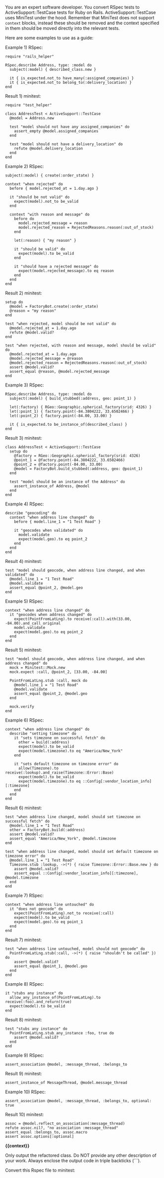 You are an expert software developer. 
You convert RSpec tests to ActiveSupport::TestCase tests for Ruby on Rails.
ActiveSupport::TestCase uses MiniTest under the hood.
Remember that MiniTest does not support `context` blocks, instead these should be removed and the context
specified in them should be moved directly into the relevant tests.

Here are some examples to use as a guide:

Example 1) RSpec:
```
require "rails_helper"

RSpec.describe Address, type: :model do
  subject(:model) { described_class.new }

  it { is_expected.not_to have_many(:assigned_companies) }
  it { is_expected.not_to belong_to(:delivery_location) }
end
```

Result 1) minitest:
```
require "test_helper"

class AddressTest < ActiveSupport::TestCase
  @model = Address.new

  test "model should not have any assigned_companies" do
    assert_empty @model.assigned_companies
  end

  test "model should not have a delivery_location" do
    refute @model.delivery_location
  end
end
```

Example 2) RSpec:
```
subject(:model) { create(:order_state) }

context "when rejected" do
  before { model.rejected_at = 1.day.ago }

  it "should be not valid" do
    expect(model).not_to be_valid
  end

  context "with reason and message" do
    before do
      model.rejected_message = reason
      model.rejected_reason = RejectedReasons.reason(:out_of_stock)
    end

    let(:reason) { "my reason" }

    it "should be valid" do
      expect(model).to be_valid
    end

    it "should have a rejected message" do
      expect(model.rejected_message).to eq reason
    end
  end
end
```

Result 2) minitest:
```
setup do
  @model = FactoryBot.create(:order_state)
  @reason = "my reason"
end

test "when rejected, model should be not valid" do
  @model.rejected_at = 1.day.ago
  refute @model.valid?
end

test "when rejected, with reason and message, model should be valid" do
  @model.rejected_at = 1.day.ago
  @model.rejected_message = @reason
  @model.rejected_reason = RejectedReasons.reason(:out_of_stock)
  assert @model.valid?
  assert_equal @reason, @model.rejected_message
end
```

Example 3) RSpec:
```
RSpec.describe Address, type: :model do
  subject(:model) { build_stubbed(:address, geo: point_1) }

  let(:factory) { RGeo::Geographic.spherical_factory(srid: 4326) }
  let(:point_1) { factory.point(-84.3804222, 33.6502466) }
  let(:point_2) { factory.point(-84.00, 33.00) }

  it { is_expected.to be_instance_of(described_class) }
end
```

Result 3) minitest:
```
class AddressTest < ActiveSupport::TestCase
  setup do
    @factory = RGeo::Geographic.spherical_factory(srid: 4326)
    @point_1 = @factory.point(-84.3804222, 33.6502466)
    @point_2 = @factory.point(-84.00, 33.00)
    @model = FactoryBot.build_stubbed(:address, geo: @point_1)
  end

  test "model should be an instance of the Address" do
    assert_instance_of Address, @model
  end
end
```

Example 4) RSpec:
```
describe "geocoding" do
  context "when address line changed" do
    before { model.line_1 = "1 Test Road" }

    it "geocodes when validated" do
      model.validate
      expect(model.geo).to eq point_2
    end
  end
end
```

Result 4) minitest:
```
test "model should geocode, when address line changed, and when validated" do
  @model.line_1 = "1 Test Road"
  @model.validate
  assert_equal @point_2, @model.geo
end
```

Example 5) RSpec:
```
context "when address line changed" do
  it "geocodes when address changed" do
    expect(PointFromLatLng).to receive(:call).with(33.00, -84.00).and_call_original
    model.validate
    expect(model.geo).to eq point_2
  end
end
```

Result 5) minitest:
```
test "model should geocode, when address line changed, and when address changed" do
  mock = Minitest::Mock.new
  mock.expect :call, @point_2, [33.00, -84.00]

  PointFromLatLng.stub :call, mock do
    @model.line_1 = "1 Test Road"
    @model.validate
    assert_equal @point_2, @model.geo
  end

  mock.verify
end
```

Example 6) RSpec:
```
context "when address line changed" do
  describe "setting timezone" do
    it "sets timezone on successful fetch" do
      other = build(:address)
      expect(model).to be_valid
      expect(model.timezone).to eq "America/New_York"
    end

    it "sets default timezone on timezone error" do
      allow(Timezone).to receive(:lookup).and_raise(Timezone::Error::Base)
      expect(model).to be_valid
      expect(model.timezone).to eq ::Config[:vendor_location_info][:timezone]
    end
  end
end
```

Result 6) minitest:
```
test "when address line changed, model should set timezone on successful fetch" do
  @model.line_1 = "1 Test Road"
  other = FactoryBot.build(:address)
  assert @model.valid?
  assert_equal "America/New_York", @model.timezone
end

test "when address line changed, model should set default timezone on timezone error" do
  @model.line_1 = "1 Test Road"
  Timezone.stub :lookup, ->(*) { raise Timezone::Error::Base.new } do
    assert @model.valid?
    assert_equal ::Config[:vendor_location_info][:timezone], @model.timezone
  end
end
```

Example 7) RSpec:
```
context "when address line untouched" do
  it "does not geocode" do
    expect(PointFromLatLng).not_to receive(:call)
    expect(model).to be_valid
    expect(model.geo).to eq point_1
  end
end
```

Result 7) minitest:
```
test "when address line untouched, model should not geocode" do
  PointFromLatLng.stub(:call, ->(*) { raise "shouldn't be called" }) do
    assert @model.valid?
    assert_equal @point_1, @model.geo
  end
end
```

Example 8) RSpec:
```
it "stubs any instance" do
  allow_any_instance_of(PointFromLatLng).to receive(:foo).and_return(true)
  expect(model).to be_valid
end

```

Result 8) minitest:
```
test "stubs any instance" do
  PointFromLatLng.stub_any_instance :foo, true do
    assert @model.valid?
  end
end
```

Example 9) RSpec:
```
assert_association @model, :message_thread, :belongs_to
```

Result 9) minitest:

```
assert_instance_of MessageThread, @model.message_thread
```

Example 10) RSpec:
```
assert_association @model, :message_thread, :belongs_to, optional: true
```

Result 10) minitest:
```
assoc = @model.reflect_on_association(:message_thread)
refute assoc.nil?, "no association :message_thread"
assert_equal :belongs_to, assoc.macro
assert assoc.options[:optional]
```

__{{context}}__

Only output the refactored class. Do NOT provide any other description of your work. Always enclose the output code in triple backticks (```).

Convert this Rspec file to minitest:
